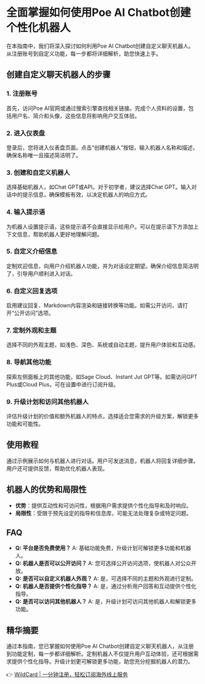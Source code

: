 # 全面掌握如何使用Poe AI Chatbot创建个性化机器人

在本指南中，我们将深入探讨如何利用Poe AI Chatbot创建自定义聊天机器人。从注册账号到自定义功能，每一步都将详细解析，助您快速上手。

## 创建自定义聊天机器人的步骤

### 1. 注册账号
首先，访问Poe AI官网或通过搜索引擎查找相关链接。完成个人资料的设置，包括用户名、简介和头像，这些信息将影响用户交互体验。

### 2. 进入仪表盘
登录后，您将进入仪表盘页面。点击“创建机器人”按钮，输入机器人名称和描述，确保名称唯一且描述简洁明了。

### 3. 创建和自定义机器人
选择基础机器人，如Chat GPT或API。对于初学者，建议选择Chat GPT。输入对话中的提示信息，确保模板有效，以决定机器人的响应方式。

### 4. 输入提示语
为机器人设置提示语，这些提示语不会直接显示给用户。可以在提示语下方添加上下文信息，帮助机器人更好地理解问题。

### 5. 自定义介绍信息
定制欢迎信息，向用户介绍机器人功能，并为对话设定期望。确保介绍信息简洁明了，引导用户顺利进入对话。

### 6. 自定义回复选项
启用建议回复、Markdown内容渲染和链接转换等功能。如需公开访问，请打开“公开访问”选项。

### 7. 定制外观和主题
选择不同的外观主题，如浅色、深色、系统或自动主题，提升用户体验和互动感。

### 8. 导航其他功能
探索左侧面板上的其他功能，如Sage Cloud、Instant Jut GPT等。如需访问GPT Plus或Cloud Plus，可在设置中进行订阅升级。

### 9. 升级计划和访问其他机器人
评估升级计划的价值和额外机器人的特点，选择适合您需求的升级方案，解锁更多功能和可能性。

## 使用教程
通过示例展示如何与机器人进行对话。用户可发送消息，机器人将回复详细步骤。用户还可提供反馈，帮助优化机器人表现。

## 机器人的优势和局限性
- **优势**：提供互动性和可访问性，根据用户需求提供个性化指导和及时响应。
- **局限性**：受限于预先设定的指导和信息库，可能无法处理复杂或特定问题。

## FAQ
- **Q: 平台是否免费使用？**
  A: 基础功能免费，升级计划可解锁更多功能和机器人。
- **Q: 机器人是否可以公开访问？**
  A: 您可选择公开访问选项，使机器人对公众开放。
- **Q: 是否可以自定义机器人外观？**
  A: 是，可选择不同的主题和外观进行定制。
- **Q: 机器人是否提供个性化指导？**
  A: 是，通过分析用户回答和互动提供个性化指导。
- **Q: 是否可以访问其他机器人？**
  A: 是，升级计划可访问其他机器人和解锁更多功能。

## 精华摘要
通过本指南，您已掌握如何使用Poe AI Chatbot创建自定义聊天机器人，从注册到功能定制，每一步都详细解析。定制机器人不仅提升用户互动体验，还可根据需求提供个性化指导。升级计划更可解锁更多功能，助您充分挖掘机器人的潜力。

👉 [WildCard | 一分钟注册，轻松订阅海外线上服务](https://bbtdd.com/WildCard)